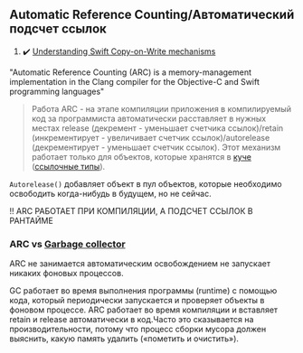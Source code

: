 ## Automatic Reference Counting/Автоматический подсчет ссылок

1. :heavy_check_mark: [Understanding Swift Copy-on-Write mechanisms](https://habr.com/ru/articles/209288/)

"Automatic Reference Counting (ARC) is a memory-management implementation in the Clang compiler for the Objective-C and Swift programming languages"

> Работа ARC - на этапе компиляции приложения в компилируемый код за программиста автоматически расставляет в нужных местах release (декремент - уменьшает счетчика ссылок)/retain (инкрементирует - увеличивает счетчик ссылок)/autorelease (декрементирует - уменьшает счетчик ссылок). Этот механизм работает только для объектов, которые хранятся в [куче](/3%20Memory%20and%20Concurrency/3.1%20Memory/3.1.1%20RandomAccessMemory/3.1.1.3%20Heap.md) ([ссылочные типы](/Swift/DataStructures/ListValueAndReferenceTypes.md)).

`Autorelease()` добавляет объект в пул объектов, которые необходимо освободить когда-нибудь в будущем, но не сейчас.

!! ARC РАБОТАЕТ ПРИ КОМПИЛЯЦИИ, А ПОДСЧЕТ ССЫЛОК В РАНТАЙМЕ

### ARC vs [Garbage collector](../3.1.3.2%20GarbageCollector.md)

ARC не занимается автоматическим освобождением не запускает никаких фоновых процессов. 

GC работает во время выполнения программы (runtime) с помощью кода, который периодически запускается и проверяет объекты в фоновом процессе. ARC работает во время компиляции и вставляет retain и release автоматически в код.Часто это сказывается на производительности, потому что процесс сборки мусора должен выяснить, какую память удалить («пометить и очистить»).




